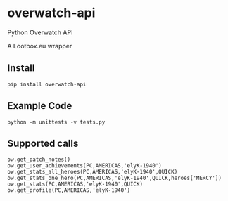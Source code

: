 # overwatch-api
Python Overwatch API

A Lootbox.eu wrapper

## Install

    pip install overwatch-api
    
## Example Code

    python -m unittests -v tests.py

## Supported calls

    ow.get_patch_notes()
    ow.get_user_achievements(PC,AMERICAS,'elyK-1940')
    ow.get_stats_all_heroes(PC,AMERICAS,'elyK-1940',QUICK)
    ow.get_stats_one_hero(PC,AMERICAS,'elyK-1940',QUICK,heroes['MERCY'])
    ow.get_stats(PC,AMERICAS,'elyK-1940',QUICK)
    ow.get_profile(PC,AMERICAS,'elyK-1940')
